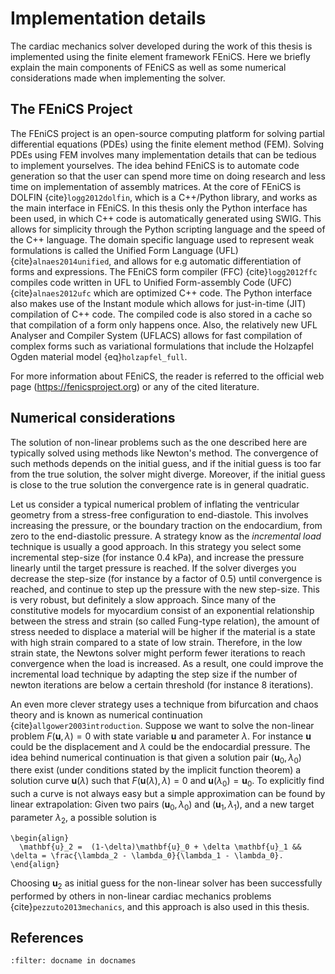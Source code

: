 # Implementation details
The cardiac mechanics solver developed during the work of this thesis
is implemented using the finite element framework FEniCS. Here we
briefly explain the main components of FEniCS as well as some
numerical considerations made when implementing the solver.


## The FEniCS Project

The FEniCS project is an open-source computing platform for solving
partial differential equations (PDEs) using the finite element method (FEM).
Solving PDEs using FEM involves many implementation details that can
be tedious to implement yourselves. The idea behind FEniCS is to
automate code generation so that the user can spend more time on doing
research and less time on implementation of assembly matrices. At the
core of FEniCS is DOLFIN {cite}`logg2012dolfin`, which is a C++/Python
library, and works as the main interface in FEniCS. In this thesis
only the Python interface has been used, in which C++ code is
automatically generated using SWIG. This allows for simplicity through
the Python scripting language and the speed of the C++ language.
The domain specific language used to represent weak formulations is
called the Unified Form Language (UFL) {cite}`alnaes2014unified`, and
allows for e.g automatic differentiation of forms and expressions. The
FEniCS form compiler (FFC) {cite}`logg2012ffc` compiles code written in
UFL to Unified Form-assembly Code (UFC) {cite}`alnaes2012ufc` which are
optimized C++ code. The Python interface also makes use of the Instant
module which allows for just-in-time (JIT) compilation of C++
code. The compiled code is also stored in a cache so that compilation
of a form only happens once. Also, the relatively new UFL Analyser and
Compiler System (UFLACS) allows for fast compilation of complex forms
such as variational formulations that include the Holzapfel Ogden
material model {eq}`holzapfel_full`.

For more information about FEniCS, the reader is referred to the
official web page (https://fenicsproject.org) or any of the
cited literature.

## Numerical considerations

The solution of non-linear problems such as the one described here are
typically solved using methods like Newton's method. The convergence of
such methods depends on the initial guess, and if the
initial guess is too far from the true solution, the solver might diverge.
Moreover, if the initial guess is close to the true solution the
convergence rate is in general quadratic.

Let us consider a typical numerical problem of inflating the ventricular geometry from a
stress-free configuration to end-diastole. This involves increasing
the pressure, or the boundary traction on the endocardium, from zero
to the end-diastolic pressure. A strategy know as the *incremental load* technique is usually a good approach. In this strategy you select some incremental step-size (for instance $0.4$ kPa), and increase the pressure linearly until the target pressure is
reached. If the solver diverges you decrease the step-size (for instance by a factor of 0.5) until convergence is reached, and continue to step up the pressure with the new step-size. This is very robust, but definitely a slow approach. Since many of the
constitutive models for myocardium consist of an exponential relationship between the stress and strain (so called Fung-type relation), the amount of stress needed to displace a material will be higher if the material is a state with high strain compared to a state
of low strain. Therefore, in the low strain state, the Newtons solver might perform fewer iterations to reach convergence when the load is increased. As a result, one could improve the incremental load technique by adapting the step size if the number of newton iterations are below a certain threshold (for instance $8$ iterations).

An even more clever strategy uses a technique from bifurcation and chaos theory and is known as numerical continuation {cite}`allgower2003introduction`.  Suppose we want to
solve the non-linear problem $F(\mathbf{u}, \lambda)=0$ with state variable
$\mathbf{u}$ and parameter $\lambda$. For instance $\mathbf{u}$ could be the
displacement and $\lambda$ could be the endocardial pressure.
The idea behind numerical continuation is that given a solution pair
$(\mathbf{u}_0, \lambda_0)$ there exist (under conditions stated by the
implicit function theorem) a solution curve $\mathbf{u}(\lambda)$ such that
$F(\mathbf{u}(\lambda), \lambda)=0$ and $\mathbf{u}(\lambda_0) = \mathbf{u}_0$.
To explicitly find such a curve is not always easy but a simple
approximation can be found by linear extrapolation: Given two pairs
$(\mathbf{u}_0, \lambda_0)$ and $(\mathbf{u}_1, \lambda_1)$, and a new target
parameter $\lambda_2$, a possible solution is
```{math}
\begin{align}
  \mathbf{u}_2 =  (1-\delta)\mathbf{u}_0 + \delta \mathbf{u}_1 && \delta = \frac{\lambda_2 - \lambda_0}{\lambda_1 - \lambda_0}.
\end{align}
```
Choosing $\mathbf{u}_2$ as initial guess for the non-linear solver has been
successfully performed by others in non-linear cardiac mechanics
problems {cite}`pezzuto2013mechanics`, and this approach is also used
in this thesis.


## References

```{bibliography}
:filter: docname in docnames
```
